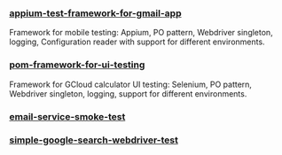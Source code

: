 ### [appium-test-framework-for-gmail-app](https://github.com/puzz3d-at-qa-projects/appium-test-framework-for-gmail-app)
Framework for mobile testing: Appium, PO pattern, Webdriver singleton, logging, Configuration reader with support for different environments.
### [pom-framework-for-ui-testing](https://github.com/puzz3d-at-qa-projects/pom-framework-for-ui-testing)
Framework for GCloud calculator UI testing: Selenium, PO pattern, Webdriver singleton, logging, support for different environments.
### [email-service-smoke-test](https://github.com/puzz3d-at-qa-projects/email-service-smoke-test)
### [simple-google-search-webdriver-test](https://github.com/puzz3d-at-qa-projects/simple-google-search-webdriver-test)

<!--

**Here are some ideas to get you started:**

🙋‍♀️ A short introduction - what is your organization all about?
🌈 Contribution guidelines - how can the community get involved?
👩‍💻 Useful resources - where can the community find your docs? Is there anything else the community should know?
🍿 Fun facts - what does your team eat for breakfast?
🧙 Remember, you can do mighty things with the power of [Markdown](https://docs.github.com/github/writing-on-github/getting-started-with-writing-and-formatting-on-github/basic-writing-and-formatting-syntax)
-->
